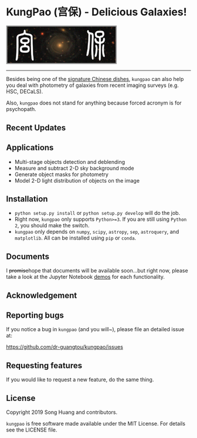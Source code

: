 # KungPao (宫保) - Delicious Galaxies!

<img src="doc/kungpao_logo.png" width="60%">

------

Besides being one of the [signature Chinese dishes](https://en.wikipedia.org/wiki/Kung_Pao_chicken), `kungpao` can also help you deal with photometry of galaxies from recent imaging surveys (e.g. HSC, DECaLS).

Also, `kungpao` does not stand for anything because forced acronym is for psychopath.

Recent Updates
--------------

Applications
------------

- Multi-stage objects detection and deblending
- Measure and subtract 2-D sky background mode
- Generate object masks for photometry
- Model 2-D light distribution of objects on the image

Installation
------------

- `python setup.py install` or `python setup.py develop` will do the job.
- Right now, `kungpao` only supports `Python>=3`.  If you are still using `Python 2`, you should make the switch.
- `kungpao` only depends on `numpy`, `scipy`, `astropy`, `sep`, `astroquery`, and `matplotlib`. All can be installed using `pip` or `conda`.

Documents
---------

I <del>promise</del>hope that documents will be available soon...but right now, please take a look at the Jupyter Notebook [demos](https://github.com/dr-guangtou/kungpao/tree/master/demo) for each functionality.


Acknowledgement
---------------


Reporting bugs
--------------

If you notice a bug in `kungpao` (and you will~), please file an detailed issue at:

https://github.com/dr-guangtou/kungpao/issues



Requesting features
-------------------

If you would like to request a new feature, do the same thing.


License
-------

Copyright 2019 Song Huang and contributors.

`kungpao` is free software made available under the MIT License. For details see
the LICENSE file.
